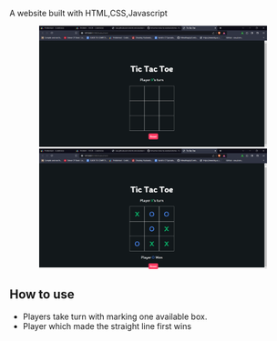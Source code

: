 A website built with HTML,CSS,Javascript
<div align="center">
    <img src="/TicTacToeGame/xeedxendrome/screenshots/z.png" width="400px"</img> 
</div>

<div align="center">
    <img src="/TicTacToeGame/xeedxendrome/screenshots/a.png" width="400px"</img> 
</div>

## How to use
- Players take turn with marking one available box.
- Player which made the straight line first wins

